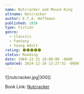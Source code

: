 ```yaml
---
name: Nutcracker and Mouse King
altname: Nutcracker
author: E.T.A. Hoffmann
published: 1816
type: Fiction
genre:
  - Classics
  - Fantasy
  - Young Adult
rating: 🌑🌑🌑🌑🌑
status: Reading
date: 1969-12-31 18:00:00 -0600
updated: 2024-12-24 13:27:52 -0600
---
```


![[nutcracker.jpg|300]]

Book Link: [Nutcracker](https://www.goodreads.com/book/show/774449.Nutcracker)
